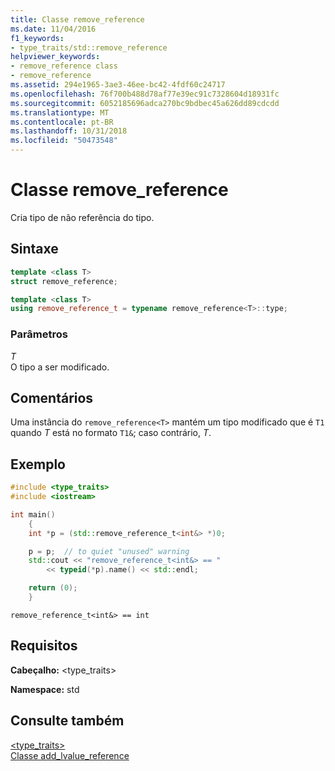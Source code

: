 ```yaml
---
title: Classe remove_reference
ms.date: 11/04/2016
f1_keywords:
- type_traits/std::remove_reference
helpviewer_keywords:
- remove_reference class
- remove_reference
ms.assetid: 294e1965-3ae3-46ee-bc42-4fdf60c24717
ms.openlocfilehash: 76f700b488d78af77e39ec91c7328604d18931fc
ms.sourcegitcommit: 6052185696adca270bc9bdbec45a626dd89cdcdd
ms.translationtype: MT
ms.contentlocale: pt-BR
ms.lasthandoff: 10/31/2018
ms.locfileid: "50473548"
---
```

# <a name="removereference-class"></a>Classe remove_reference

Cria tipo de não referência do tipo.

## <a name="syntax"></a>Sintaxe

```cpp
template <class T>
struct remove_reference;

template <class T>
using remove_reference_t = typename remove_reference<T>::type;
```

### <a name="parameters"></a>Parâmetros

*T*<br/>
O tipo a ser modificado.

## <a name="remarks"></a>Comentários

Uma instância do `remove_reference<T>` mantém um tipo modificado que é `T1` quando *T* está no formato `T1&`; caso contrário, *T*.

## <a name="example"></a>Exemplo

```cpp
#include <type_traits>
#include <iostream>

int main()
    {
    int *p = (std::remove_reference_t<int&> *)0;

    p = p;  // to quiet "unused" warning
    std::cout << "remove_reference_t<int&> == "
        << typeid(*p).name() << std::endl;

    return (0);
    }
```

```Output
remove_reference_t<int&> == int
```

## <a name="requirements"></a>Requisitos

**Cabeçalho:** \<type_traits>

**Namespace:** std

## <a name="see-also"></a>Consulte também

[<type_traits>](../standard-library/type-traits.md)<br/>
[Classe add_lvalue_reference](../standard-library/add-lvalue-reference-class.md)<br/>
